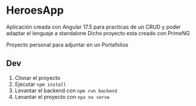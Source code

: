 # HeroesApp

Aplicación creada con Angular 17.5 para practicas de un CRUD y poder adaptar el lenguaje a standalone
Dicho proyecto esta creado con PrimeNG  

Proyecto personal para adjuntar en un Portafolios

## Dev

1. Clonar el proyecto
2. Ejecutar ``` npm install ```
3. Levantar el backend con ``` npm run backend ```
4. Levantar el proyecto con ``` npx nx serve ```




